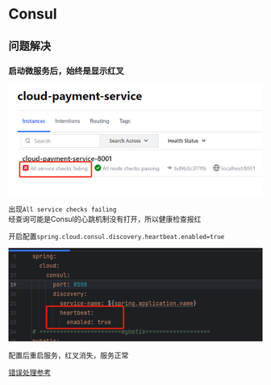 # Consul

## 问题解决

### 启动微服务后，始终是显示红叉

![红叉报错](./error-202403051624.png)

出现`All service checks failing`  
经查询可能是Consul的心跳机制没有打开，所以健康检查报红

开启配置`spring.cloud.consul.discovery.heartbeat.enabled=true`

![红叉报错修复](./fix-202403051624.png)

配置后重启服务，红叉消失，服务正常

[错误处理参考](https://blog.csdn.net/sgrrmswtvt/article/details/125243045)